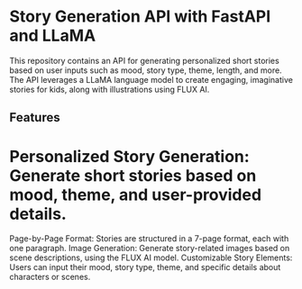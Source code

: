  # **Story Generation API with FastAPI and LLaMA**
 
This repository contains an API for generating personalized short stories based on user inputs such as mood, story type, theme, length, and more. The API leverages a LLaMA language model to create engaging, imaginative stories for kids, along with illustrations using FLUX AI.

## Features
# Personalized Story Generation: Generate short stories based on mood, theme, and user-provided details.
Page-by-Page Format: Stories are structured in a 7-page format, each with one paragraph.
Image Generation: Generate story-related images based on scene descriptions, using the FLUX AI model.
Customizable Story Elements: Users can input their mood, story type, theme, and specific details about characters or scenes.
